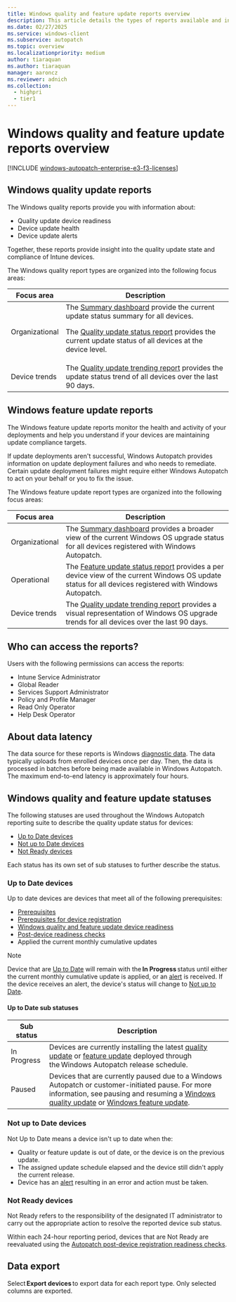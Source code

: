 ```yaml
---
title: Windows quality and feature update reports overview
description: This article details the types of reports available and info about update device eligibility, device update health, device update trends in Windows Autopatch.
ms.date: 02/27/2025
ms.service: windows-client
ms.subservice: autopatch
ms.topic: overview
ms.localizationpriority: medium
author: tiaraquan
ms.author: tiaraquan
manager: aaroncz
ms.reviewer: adnich
ms.collection:
  - highpri
  - tier1
---
```


# Windows quality and feature update reports overview

[!INCLUDE [windows-autopatch-enterprise-e3-f3-licenses](../includes/windows-autopatch-enterprise-e3-f3-licenses.md)]

## Windows quality update reports

The Windows quality reports provide you with information about:

- Quality update device readiness
- Device update health
- Device update alerts

Together, these reports provide insight into the quality update state and compliance of Intune devices.

The Windows quality report types are organized into the following focus areas:

| Focus area | Description |
| ----- | ----- |
| Organizational | The [Summary dashboard](../operate/windows-autopatch-groups-windows-quality-update-summary-dashboard.md) provide the current update status summary for all devices.<p>The [Quality update status report](../operate/windows-autopatch-groups-windows-quality-update-status-report.md) provides the current update status of all devices at the device level. |
| Device trends | The [Quality update trending report](../operate/windows-autopatch-groups-windows-quality-update-trending-report.md) provides the update status trend of all devices over the last 90 days. |

## Windows feature update reports

The Windows feature update reports monitor the health and activity of your deployments and help you understand if your devices are maintaining update compliance targets.

If update deployments aren't successful, Windows Autopatch provides information on update deployment failures and who needs to remediate. Certain update deployment failures might require either Windows Autopatch to act on your behalf or you to fix the issue.

The Windows feature update report types are organized into the following focus areas:

| Focus area | Description |
| ----- | ----- |
| Organizational | The [Summary dashboard](../operate/windows-autopatch-groups-windows-feature-update-summary-dashboard.md) provides a broader view of the current Windows OS upgrade status for all devices registered with Windows Autopatch. |
| Operational | The [Feature update status report](../operate/windows-autopatch-groups-windows-feature-update-status-report.md) provides a per device view of the current Windows OS update status for all devices registered with Windows Autopatch. |
| Device trends | The [Quality update trending report](../operate/windows-autopatch-groups-windows-feature-update-trending-report.md) provides a visual representation of Windows OS upgrade trends for all devices over the last 90 days. |

## Who can access the reports?

Users with the following permissions can access the reports:

- Intune Service Administrator
- Global Reader
- Services Support Administrator
- Policy and Profile Manager
- Read Only Operator
- Help Desk Operator

## About data latency

The data source for these reports is Windows [diagnostic data](../overview/windows-autopatch-privacy.md#microsoft-windows-1011-diagnostic-data). The data typically uploads from enrolled devices once per day. Then, the data is processed in batches before being made available in Windows Autopatch. The maximum end-to-end latency is approximately four hours.

## Windows quality and feature update statuses

The following statuses are used throughout the Windows Autopatch reporting suite to describe the quality update status for devices:

- [Up to Date devices](#up-to-date-devices)
- [Not up to Date devices](#not-up-to-date-devices)
- [Not Ready devices](#not-ready-devices)

Each status has its own set of sub statuses to further describe the status.

### Up to Date devices

Up to date devices are devices that meet all of the following prerequisites:

- [Prerequisites](../prepare/windows-autopatch-prerequisites.md)
- [Prerequisites for device registration](../deploy/windows-autopatch-device-registration-overview.md#prerequisites-for-device-registration)
- [Windows quality and feature update device readiness](../deploy/windows-autopatch-post-reg-readiness-checks.md)
- [Post-device readiness checks](../deploy/windows-autopatch-post-reg-readiness-checks.md)
- Applied the current monthly cumulative updates

> [!NOTE]
> Device that are [Up to Date](#up-to-date-devices) will remain with the **In Progress** status until either the current monthly cumulative update is applied, or an [alert](../operate/windows-autopatch-device-alerts.md) is received. If the device receives an alert, the device's status will change to [Not up to Date](#not-up-to-date-devices).

#### Up to Date sub statuses

| Sub status | Description |
| ----- | ----- |
| In Progress | Devices are currently installing the latest [quality update](../operate/windows-autopatch-groups-windows-quality-update-overview.md#release-schedule) or [feature update](../operate/windows-autopatch-groups-windows-feature-update-overview.md#default-release) deployed through the Windows Autopatch release schedule. |
| Paused | Devices that are currently paused due to a Windows Autopatch or customer-initiated pause. For more information, see pausing and resuming a [Windows quality update](../operate/windows-autopatch-groups-windows-quality-update-overview.md#pause-and-resume-a-release) or [Windows feature update](../operate/windows-autopatch-windows-feature-update-overview.md#pause-and-resume-a-release). |

### Not up to Date devices

Not Up to Date means a device isn't up to date when the:

- Quality or feature update is out of date, or the device is on the previous update.
- The assigned update schedule elapsed and the device still didn't apply the current release.
- Device has an [alert](../operate/windows-autopatch-device-alerts.md) resulting in an error and action must be taken.

### Not Ready devices

Not Ready refers to the responsibility of the designated IT administrator to carry out the appropriate action to resolve the reported device sub status.

Within each 24-hour reporting period, devices that are Not Ready are reevaluated using the [Autopatch post-device registration readiness checks](../deploy/windows-autopatch-post-reg-readiness-checks.md).

## Data export

Select **Export devices** to export data for each report type. Only selected columns are exported.
